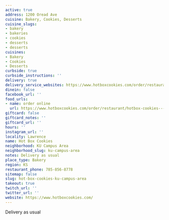 ```yaml
---
active: true
address: 1200 Oread Ave
cuisine: Bakery, Cookies, Desserts
cuisine_slugs:
- bakery
- bakeries
- cookies
- desserts
- desserts
cuisines:
- Bakery
- Cookies
- Desserts
curbside: true
curbside_instructions: ''
delivery: true
delivery_service_websites: https://www.hotboxcookies.com/order/restaurant/hotbox-cookies---oread-avenue-menu/18175
dinein: false
facebook_url: ''
food_urls:
- name: order online
  url: https://www.hotboxcookies.com/order/restaurant/hotbox-cookies---oread-avenue-menu/18175
giftcard: false
giftcard_notes: ''
giftcard_url: ''
hours: ''
instagram_url: ''
locality: Lawrence
name: Hot Box Cookies
neighborhood: KU Campus Area
neighborhood_slug: ku-campus-area
notes: Delivery as usual
place_type: Bakery
region: KS
restaurant_phone: 785-856-8778
sitemap: false
slug: hot-box-cookies-ku-campus-area
takeout: true
twitch_url: ''
twitter_url: ''
website: https://www.hotboxcookies.com/
---
```


Delivery as usual